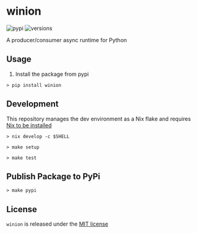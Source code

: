# winion
![pypi](https://img.shields.io/pypi/v/winion.svg)
![versions](https://img.shields.io/pypi/pyversions/winion.svg)

A producer/consumer async runtime for Python

## Usage

1. Install the package from pypi

```console
> pip install winion
```

## Development

This repository manages the dev environment as a Nix flake and requires [Nix to be installed](https://github.com/DeterminateSystems/nix-installer)

```console
> nix develop -c $SHELL
```

```console
> make setup
```

```console
> make test
```

## Publish Package to PyPi

```console
> make pypi
```

## License

`winion` is released under the [MIT license](./LICENSE)

